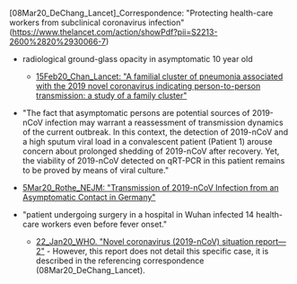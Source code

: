 [08Mar20_DeChang_Lancet]_Correspondence: "Protecting health-care workers from subclinical coronavirus infection"(https://www.thelancet.com/action/showPdf?pii=S2213-2600%2820%2930066-7)

- radiological ground-glass opacity in asymptomatic 10 year old
   - [15Feb20_Chan_Lancet: "A familial cluster of pneumonia associated with the 2019
novel coronavirus indicating person-to-person transmission:
a study of a family cluster"](https://www.thelancet.com/action/showPdf?pii=S0140-6736%2820%2930154-9)

- "The fact that asymptomatic persons are potential sources of 2019-nCoV infection may warrant a reassessment of transmission dynamics of the current outbreak. In this context, the detection of 2019-nCoV and a high sputum viral load in a convalescent patient (Patient 1) arouse concern about prolonged shedding of 2019-nCoV after recovery. Yet, the viability of 2019-nCoV detected on qRT-PCR in this patient remains to be proved by means of viral culture."
 - [5Mar20_Rothe_NEJM: "Transmission of 2019-nCoV Infection from an Asymptomatic Contact in Germany"](https://www.nejm.org/doi/pdf/10.1056/NEJMc2001468?articleTools=true)

- "patient undergoing surgery in a hospital in Wuhan infected 14 health-care workers even before fever onset."
  - [22_Jan20_WHO. "Novel coronavirus (2019-nCoV) situation report—2"](https://www.who.int/docs/default-source/coronaviruse/situation-reports/20200122-sitrep-2-2019-ncov.pdf) - However, this report does not detail this specific case, it is described in the referencing correspondence (08Mar20_DeChang_Lancet).
